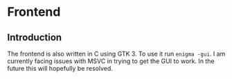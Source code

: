 # Frontend

## Introduction

The frontend is also written in C using GTK 3.
To use it run `enigma -gui`.
I am currently facing issues with MSVC in trying to get the GUI to work.
In the future this will hopefully be resolved.